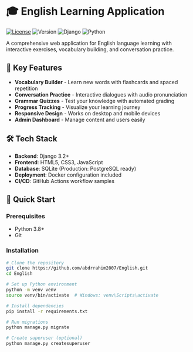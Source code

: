 # 🎓 English Learning Application

[![License](https://img.shields.io/badge/License-MIT-blue.svg)](https://opensource.org/licenses/MIT)
![Version](https://img.shields.io/badge/version-1.0.0-green.svg)
![Django](https://img.shields.io/badge/Django-3.2+-092E20.svg?logo=django)
![Python](https://img.shields.io/badge/Python-3.8+-blue.svg?logo=python)

A comprehensive web application for English language learning with interactive exercises, vocabulary building, and conversation practice.

## 🌟 Key Features

- **Vocabulary Builder** - Learn new words with flashcards and spaced repetition
- **Conversation Practice** - Interactive dialogues with audio pronunciation
- **Grammar Quizzes** - Test your knowledge with automated grading
- **Progress Tracking** - Visualize your learning journey
- **Responsive Design** - Works on desktop and mobile devices
- **Admin Dashboard** - Manage content and users easily

## 🛠️ Tech Stack

- **Backend**: Django 3.2+
- **Frontend**: HTML5, CSS3, JavaScript
- **Database**: SQLite (Production: PostgreSQL ready)
- **Deployment**: Docker configuration included
- **CI/CD**: GitHub Actions workflow samples

## 🚀 Quick Start

### Prerequisites

- Python 3.8+
- Git

### Installation

```bash
# Clone the repository
git clone https://github.com/abdrrahim2007/English.git
cd English

# Set up Python environment
python -m venv venv
source venv/bin/activate  # Windows: venv\Scripts\activate

# Install dependencies
pip install -r requirements.txt

# Run migrations
python manage.py migrate

# Create superuser (optional)
python manage.py createsuperuser
